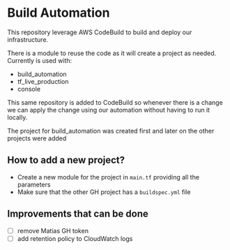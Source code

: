 # Build Automation

This repository leverage AWS CodeBuild to build and deploy our infrastructure.

There is a module to reuse the code as it will create a project as needed. Currently is used with:
- build_automation
- tf_live_production
- console

This same repository is added to CodeBuild so whenever there is a change we can apply the change using 
our automation without having to run it locally.

The project for build_automation was created first and later on the other projects were added

## How to add a new project?
- Create a new module for the project in `main.tf` providing all the parameters
- Make sure that the other GH project has a `buildspec.yml` file

## Improvements that can be done
- [ ] remove Matias GH token
- [ ] add retention policy to CloudWatch logs
